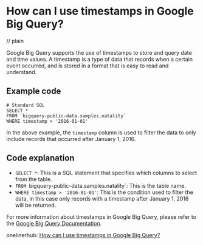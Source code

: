 # How can I use timestamps in Google Big Query?
// plain

Google Big Query supports the use of timestamps to store and query date and time values. A timestamp is a type of data that records when a certain event occurred, and is stored in a format that is easy to read and understand.

## Example code

```
# Standard SQL
SELECT *
FROM `bigquery-public-data.samples.natality`
WHERE timestamp > '2016-01-01'
```

In the above example, the `timestamp` column is used to filter the data to only include records that occurred after January 1, 2016.

## Code explanation

- `SELECT *`: This is a SQL statement that specifies which columns to select from the table.
- `FROM `bigquery-public-data.samples.natality`: This is the table name.
- `WHERE timestamp > '2016-01-01'`: This is the condition used to filter the data, in this case only records with a timestamp after January 1, 2016 will be returned.

For more information about timestamps in Google Big Query, please refer to the [Google Big Query Documentation](https://cloud.google.com/bigquery/docs/reference/standard-sql/data-types#timestamp-type).

onelinerhub: [How can I use timestamps in Google Big Query?](https://onelinerhub.com/google-big-query/how-can-i-use-timestamps-in-google-big-query)
